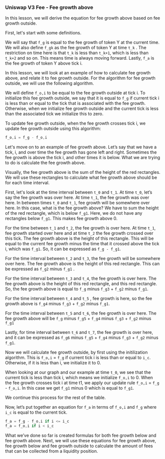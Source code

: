 ### Uniswap V3 Fee - Fee growth above

In this lesson, we will derive the equation for fee growth above based on fee growth outside.

First, let's start with some definitions.

We will say that `f_g` is equal to the fee growth of token Y at the current time. We will also define `f_gk` as the fee growth of token Y at time `t_k` . The restriction on time here is that `t_k` is less than `t_k+1`, which is less than `t_k+2` and so on. This means time is always moving forward. Lastly, `f_a` is the fee growth of token Y above tick i. 

In this lesson, we will look at an example of how to calculate fee growth above, and relate it to fee growth outside. For the algorithm for fee growth outside, we will use the following algorithm.

We will define `f_o,i` to be equal to the fee growth outside at tick i. To initialize this fee growth outside, we say that it is equal to `f_g` if current tick i is less than or equal to the tick that is associated with the fee growth. Otherwise, when we initialize fee growth outside and the current tick is less than the associated tick we initialize this to zero.

To update fee growth outside, when the fee growth crosses tick i, we update fee growth outside using this algorithm:
```javascript
f_o,i = f_g - f_o,i
```
Let's move on to an example of fee growth above.
Let’s say that we have a tick, i, and over time the fee growth has gone left and right.
Sometimes the fee growth is above the tick i, and other times it is below. What we are trying to do is calculate the fee growth above.

Visually, the fee growth above is the sum of the height of the red rectangles. We will use these rectangles to calculate what fee growth above should be for each time interval.

First, let's look at the time interval between `t_0` and `t_1`. At time `t_0`, let’s say the fee growth was over here. At time `t_1`, the fee growth was over here. In between times `t_0` and `t_1`, fee growth will be somewhere over here. In this case, what is the fee growth above?
We have to sum the height of the red rectangle, which is below `f_g1`. Here, we do not have any rectangles below `f_g1`. This makes fee growth above 0.

For the time between `t_1` and `t_2`, the fee growth is over here. At time `t_1`, fee growth started over here and at time `t_2` the fee growth crossed over this tick. The fee growth above is the height of this rectangle. This will be equal to the current fee growth minus the time that it crossed above the tick i, which was `f_g1`. So, it can be expressed as `f_g - f_g1`.

For the time interval between `t_2` and `t_3`, the fee growth will be somewhere over here. The fee growth above is the height of this red rectangle. This can be expressed as `f_g2` minus `f_g1` .

For the time interval between `t_3` and `t_4`, the fee growth is over here. The fee growth above is the height of this red rectangle, and this red rectangle. So, the fee growth above is equal to  `f_g` minus `f_g3` + `f_g2` minus `f_g1`.

For the time interval between `t_4` and `t_5` , fee growth is here, so the fee growth above is `f_g4` minus `f_g3` + `f_g2` minus `f_g1`.

For the time interval between `t_5` and `t_6`, the fee growth is over here. The fee growth above will be `f_g` minus `f_g5` + `f_g4` minus `f_g3` + `f_g2` minus `f_g1`

Lastly, for time interval between `t_6` and `t_7`, the fee growth is over here, and it can be expressed as `f_g6` minus `f_g5` +  `f_g4` minus `f_g3` + `f_g2` minus `f_g1`.

Now we will calculate fee growth outside, by first using the initilization algorithm. This is `f_o,i` =  `f_g` if current tick i is less than or equal to `i_c`. Otherwise, if it is less than i, we initialize it to 0.

When looking at our graph and our example at time `t_0`, we see that the current tick is less than tick i, which means we initialize `f_o,i` to 0.
When the fee growth crosses tick i at time t1, we apply our update rule `f_o,i` = `f_g` - `f_o,i`. In this case we get `f_g1` minus 0 which is equal to `f_g1`.

We continue this process for the rest of the table.

Now, let’s put together an equation for `f_a` in terms of `f_o,i` and `f_g` where `i_c` is equal to the current tick.
```javascript
f_a = f_g - f_o,i if i <= i_c
f_a = f_o,i if i < i_c
```
What we’ve done so far is created formulas for both fee growth below and fee growth above. Next, we will use these equations for fee growth above, fee growth below and fee growth outside to calculate the amount of fees that can be collected from a liquidity position.
